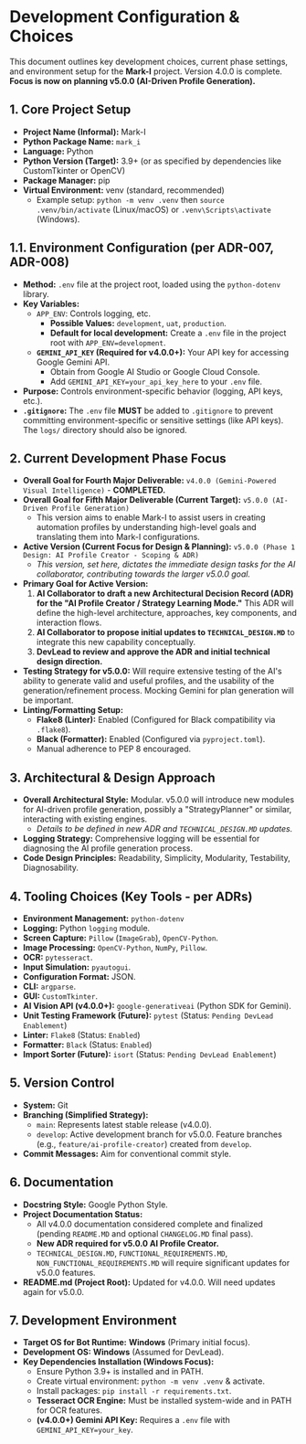 # Development Configuration & Choices

This document outlines key development choices, current phase settings, and environment setup for the **Mark-I** project. Version 4.0.0 is complete. **Focus is now on planning v5.0.0 (AI-Driven Profile Generation).**

## 1. Core Project Setup
*   **Project Name (Informal):** Mark-I
*   **Python Package Name:** `mark_i`
*   **Language:** Python
*   **Python Version (Target):** 3.9+ (or as specified by dependencies like CustomTkinter or OpenCV)
*   **Package Manager:** pip
*   **Virtual Environment:** venv (standard, recommended)
    *   Example setup: `python -m venv .venv` then `source .venv/bin/activate` (Linux/macOS) or `.venv\Scripts\activate` (Windows).

## 1.1. Environment Configuration (per ADR-007, ADR-008)
*   **Method:** `.env` file at the project root, loaded using the `python-dotenv` library.
*   **Key Variables:**
    *   `APP_ENV`: Controls logging, etc.
        *   **Possible Values:** `development`, `uat`, `production`.
        *   **Default for local development:** Create a `.env` file in the project root with `APP_ENV=development`.
    *   **`GEMINI_API_KEY` (Required for v4.0.0+):** Your API key for accessing Google Gemini API.
        *   Obtain from Google AI Studio or Google Cloud Console.
        *   Add `GEMINI_API_KEY=your_api_key_here` to your `.env` file.
*   **Purpose:** Controls environment-specific behavior (logging, API keys, etc.).
*   **`.gitignore`:** The `.env` file **MUST** be added to `.gitignore` to prevent committing environment-specific or sensitive settings (like API keys). The `logs/` directory should also be ignored.

## 2. Current Development Phase Focus
*   **Overall Goal for Fourth Major Deliverable:** `v4.0.0 (Gemini-Powered Visual Intelligence)` - **COMPLETED.**
*   **Overall Goal for Fifth Major Deliverable (Current Target):** `v5.0.0 (AI-Driven Profile Generation)`
    *   This version aims to enable Mark-I to assist users in creating automation profiles by understanding high-level goals and translating them into Mark-I configurations.
*   **Active Version (Current Focus for Design & Planning):** `v5.0.0 (Phase 1 Design: AI Profile Creator - Scoping & ADR)`
    *   *This version, set here, dictates the immediate design tasks for the AI collaborator, contributing towards the larger v5.0.0 goal.*
*   **Primary Goal for Active Version:**
    1.  **AI Collaborator to draft a new Architectural Decision Record (ADR) for the "AI Profile Creator / Strategy Learning Mode."** This ADR will define the high-level architecture, approaches, key components, and interaction flows.
    2.  **AI Collaborator to propose initial updates to `TECHNICAL_DESIGN.MD`** to integrate this new capability conceptually.
    3.  **DevLead to review and approve the ADR and initial technical design direction.**
*   **Testing Strategy for v5.0.0:** Will require extensive testing of the AI's ability to generate valid and useful profiles, and the usability of the generation/refinement process. Mocking Gemini for plan generation will be important.
*   **Linting/Formatting Setup:**
    *   **Flake8 (Linter):** Enabled (Configured for Black compatibility via `.flake8`).
    *   **Black (Formatter):** Enabled (Configured via `pyproject.toml`).
    *   Manual adherence to PEP 8 encouraged.

## 3. Architectural & Design Approach
*   **Overall Architectural Style:** Modular. v5.0.0 will introduce new modules for AI-driven profile generation, possibly a "StrategyPlanner" or similar, interacting with existing engines.
    *   *Details to be defined in new ADR and `TECHNICAL_DESIGN.MD` updates.*
*   **Logging Strategy:** Comprehensive logging will be essential for diagnosing the AI profile generation process.
*   **Code Design Principles:** Readability, Simplicity, Modularity, Testability, Diagnosability.

## 4. Tooling Choices (Key Tools - per ADRs)
*   **Environment Management:** `python-dotenv`
*   **Logging:** Python `logging` module.
*   **Screen Capture:** `Pillow` (`ImageGrab`), `OpenCV-Python`.
*   **Image Processing:** `OpenCV-Python`, `NumPy`, `Pillow`.
*   **OCR:** `pytesseract`.
*   **Input Simulation:** `pyautogui`.
*   **Configuration Format:** JSON.
*   **CLI:** `argparse`.
*   **GUI:** `CustomTkinter`.
*   **AI Vision API (v4.0.0+):** `google-generativeai` (Python SDK for Gemini).
*   **Unit Testing Framework (Future):** `pytest` (Status: `Pending DevLead Enablement`)
*   **Linter:** `Flake8` (Status: `Enabled`)
*   **Formatter:** `Black` (Status: `Enabled`)
*   **Import Sorter (Future):** `isort` (Status: `Pending DevLead Enablement`)

## 5. Version Control
*   **System:** Git
*   **Branching (Simplified Strategy):**
    *   `main`: Represents latest stable release (v4.0.0).
    *   `develop`: Active development branch for v5.0.0. Feature branches (e.g., `feature/ai-profile-creator`) created from `develop`.
*   **Commit Messages:** Aim for conventional commit style.

## 6. Documentation
*   **Docstring Style:** Google Python Style.
*   **Project Documentation Status:**
    *   All v4.0.0 documentation considered complete and finalized (pending `README.MD` and optional `CHANGELOG.MD` final pass).
    *   **New ADR required for v5.0.0 AI Profile Creator.**
    *   `TECHNICAL_DESIGN.MD`, `FUNCTIONAL_REQUIREMENTS.MD`, `NON_FUNCTIONAL_REQUIREMENTS.MD` will require significant updates for v5.0.0 features.
*   **README.md (Project Root):** Updated for v4.0.0. Will need updates again for v5.0.0.

## 7. Development Environment
*   **Target OS for Bot Runtime:** **Windows** (Primary initial focus).
*   **Development OS:** **Windows** (Assumed for DevLead).
*   **Key Dependencies Installation (Windows Focus):**
    *   Ensure Python 3.9+ is installed and in PATH.
    *   Create virtual environment: `python -m venv .venv` & activate.
    *   Install packages: `pip install -r requirements.txt`.
    *   **Tesseract OCR Engine:** Must be installed system-wide and in PATH for OCR features.
    *   **(v4.0.0+) Gemini API Key:** Requires a `.env` file with `GEMINI_API_KEY=your_key`.